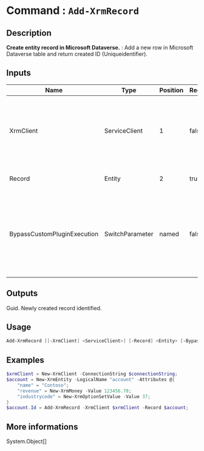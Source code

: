 # Command : `Add-XrmRecord` 

## Description

**Create entity record in Microsoft Dataverse.** : Add a new row in Microsoft Dataverse table and return created ID (Uniqueidentifier).

## Inputs

Name|Type|Position|Required|Default|Description
----|----|--------|--------|-------|-----------
XrmClient|ServiceClient|1|false|$Global:XrmClient|Xrm connector initialized to target instance. Use latest one by default. (Dataverse ServiceClient)
Record|Entity|2|true||Record information to add. (Entity)
BypassCustomPluginExecution|SwitchParameter|named|false|False|Specify wether involved plugins should be triggered or not during this operation. (Default: False)

## Outputs
Guid. Newly created record identified.

## Usage

```Powershell 
Add-XrmRecord [[-XrmClient] <ServiceClient>] [-Record] <Entity> [-BypassCustomPluginExecution] [<CommonParameters>]
``` 

## Examples

```Powershell 
$xrmClient = New-XrmClient -ConnectionString $connectionString;
$account = New-XrmEntity -LogicalName "account" -Attributes @{
    "name" = "Contoso";
    "revenue" = New-XrmMoney -Value 123456.78;
    "industrycode" = New-XrmOptionSetValue -Value 37;
}
$account.Id = Add-XrmRecord -XrmClient $xrmClient -Record $account;
``` 

## More informations

System.Object[]


